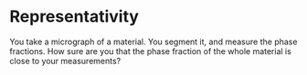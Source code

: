 # Representativity

You take a micrograph of a material. You segment it, and measure the phase fractions. How sure are you that the phase fraction of the whole material is close to your measurements? 